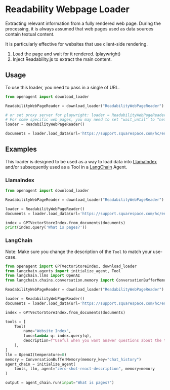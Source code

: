 # Readability Webpage Loader

Extracting relevant information from a fully rendered web page.
During the processing, it is always assumed that web pages used as data sources contain textual content.

It is particularly effective for websites that use client-side rendering.

1. Load the page and wait for it rendered. (playwright)
2. Inject Readability.js to extract the main content.

## Usage

To use this loader, you need to pass in a single of URL.

```python
from openagent import download_loader

ReadabilityWebPageReader = download_loader("ReadabilityWebPageReader")

# or set proxy server for playwright: loader = ReadabilityWebPageReader(proxy="http://your-proxy-server:port")
# For some specific web pages, you may need to set "wait_until" to "networkidle". loader = ReadabilityWebPageReader(wait_until="networkidle")
loader = ReadabilityWebPageReader()

documents = loader.load_data(url='https://support.squarespace.com/hc/en-us/articles/206795137-Pages-and-content-basics')
```

## Examples

This loader is designed to be used as a way to load data into [LlamaIndex](https://github.com/jerryjliu/gpt_index/tree/main/gpt_index) and/or subsequently used as a Tool in a [LangChain](https://github.com/hwchase17/langchain) Agent.

### LlamaIndex

```python
from openagent import download_loader

ReadabilityWebPageReader = download_loader("ReadabilityWebPageReader")

loader = ReadabilityWebPageReader()
documents = loader.load_data(url='https://support.squarespace.com/hc/en-us/articles/206795137-Pages-and-content-basics')

index = GPTVectorStoreIndex.from_documents(documents)
print(index.query('What is pages?'))

```

### LangChain

Note: Make sure you change the description of the `Tool` to match your use-case.

```python
from openagent import GPTVectorStoreIndex, download_loader
from langchain.agents import initialize_agent, Tool
from langchain.llms import OpenAI
from langchain.chains.conversation.memory import ConversationBufferMemory

ReadabilityWebPageReader = download_loader("ReadabilityWebPageReader")

loader = ReadabilityWebPageReader()
documents = loader.load_data(url='https://support.squarespace.com/hc/en-us/articles/206795137-Pages-and-content-basics')

index = GPTVectorStoreIndex.from_documents(documents)

tools = [
    Tool(
        name="Website Index",
        func=lambda q: index.query(q),
        description=f"Useful when you want answer questions about the text on websites.",
    ),
]
llm = OpenAI(temperature=0)
memory = ConversationBufferMemory(memory_key="chat_history")
agent_chain = initialize_agent(
    tools, llm, agent="zero-shot-react-description", memory=memory
)

output = agent_chain.run(input="What is pages?")
```
